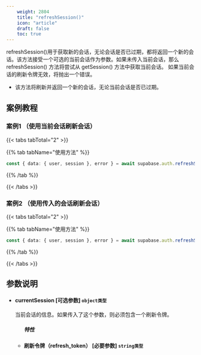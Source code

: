 ```yaml
---
    weight: 2804
    title: "refreshSession()"
    icon: "article"
    draft: false
    toc: true
---
```



refreshSession()用于获取新的会话，无论会话是否已过期，都将返回一个新的会话。该方法接受一个可选的当前会话作为参数。如果未传入当前会话，那么 refreshSession() 方法将尝试从 getSession() 方法中获取当前会话。
如果当前会话的刷新令牌无效，将抛出一个错误。

* 该方法将刷新并返回一个新的会话，无论当前会话是否已过期。



## 案例教程
### 案例1 （使用当前会话刷新会话）

{{< tabs tabTotal="2" >}}



{{% tab tabName="使用方法" %}}



  ```ts
const { data: { user, session }, error } = await supabase.auth.refreshSession()
  ```



{{% /tab %}}

{{< /tabs >}}


### 案例2 （使用传入的会话刷新会话）

{{< tabs tabTotal="2" >}}



{{% tab tabName="使用方法" %}}



  ```ts
const { data: { user, session }, error } = await supabase.auth.refreshSession({ refresh_token })
  ```



{{% /tab %}}

{{< /tabs >}}





## 参数说明


<ul className="method-list-group">
  
<li className="method-list-item">
  <h4 className="method-list-item-label">
    <span className="method-list-item-label-name">
      currentSession
    </span>
    <span className="method-list-item-label-badge false">
      [可选参数]
    </span>
    <span className="method-list-item-validation">
      <code>object类型</code>
    </span>
  </h4>
  <div class="method-list-item-description">

当前会话的信息。如果传入了这个参数，则必须包含一个刷新令牌。

  </div>
  
<ul className="method-list-group">
  <h5 class="method-list-title method-list-title-isChild expanded">特性</h5>

<li className="method-list-item">
  <h4 className="method-list-item-label">
    <span className="method-list-item-label-name">
      刷新令牌（refresh_token）
    </span>
    <span className="method-list-item-label-badge required">
      [必要参数]
    </span>
    <span className="method-list-item-validation">
      <code>string类型</code>
    </span>
  </h4>
  
</li>

</ul>

</li>

</ul>
